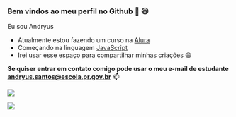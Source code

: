 ### Bem vindos ao meu perfil no Github 🖤 😃

Eu sou Andryus

- Atualmente estou fazendo um curso na [Alura](https://Alura.com.br)
- Começando na linguagem [JavaScript](https://pt.wikipedia.org/wiki/JavaScript)
- Irei usar esse espaço para compartilhar minhas criações 😄

**Se quiser entrar em contato comigo pode usar o meu e-mail de estudante andryus.santos@escola.pr.gov.br** 📫

![](https://media.tenor.com/_kBRjEAGYHYAAAAC/thumbs-up-approve.gif)

![](https://img.shields.io/badge/JavaScript-323330?style=for-the-badge&logo=javascript&logoColor=F7DF1E)
